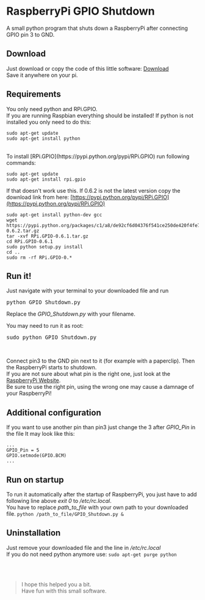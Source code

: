 # RaspberryPi GPIO Shutdown
A small python program that shuts down a RaspberryPi after connecting GPIO pin 3 to GND.


## Download
Just download or copy the code of this little software: [Download](https://github.com/Felix-Franz/RaspberryPi-GPIO-Shutdown/blob/master/GPIO_Shutdown.py) <br>
Save it anywhere on your pi.


## Requirements
You only need python and RPi.GPIO.<br>
If you are running Raspbian everything should be installed!
If python is not installed you only need to do this:
```
sudo apt-get update
sudo apt-get install python
```

<br>
To install [RPi.GPIO](https://pypi.python.org/pypi/RPi.GPIO) run following commands:

```
sudo apt-get update
sudo apt-get install rpi.gpio
```

If that doesn't work use this.
If 0.6.2 is not the latest version copy the download link from here: [https://pypi.python.org/pypi/RPi.GPIO](https://pypi.python.org/pypi/RPi.GPIO)

```
sudo apt-get install python-dev gcc
wget https://pypi.python.org/packages/c1/a8/de92cf6d04376f541ce250de420f4fe7cbb2b32a7128929a600bc89aede5/RPi.GPIO-0.6.2.tar.gz
tar -xvf RPi.GPIO-0.6.1.tar.gz
cd RPi.GPIO-0.6.1
sudo python setup.py install
cd ..
sudo rm -rf RPi.GPIO-0.*
```


## Run it!
Just navigate with your terminal to your downloaded file and run
<pre>python GPIO_Shutdown.py</pre>
 Replace the _GPIO_Shutdown.py_ with your filename.
 
 You may need to run it as root:
 <pre>sudo python GPIO_Shutdown.py</pre>
 <br>
 
Connect pin3 to the GND pin next to it (for example with a paperclip). Then the RaspberryPi starts to shutdown.<br>
If you are not sure about what pin is the right one, just look at the [RaspberryPi Website](https://www.raspberrypi.org/documentation/usage/gpio-plus-and-raspi2/README.md).<br>
Be sure to use the right pin, using the wrong one may cause a damnage of your RaspberryPi!


## Additional configuration
If you want to use another pin than pin3 just change the 3 after _GPIO_Pin_ in the file
It may look like this:
```
...
GPIO_Pin = 5
GPIO.setmode(GPIO.BCM)
...
```


## Run on startup
To run it automatically after the startup of RaspberryPi, you just have to add following line above _exit 0_ to _/etc/rc.local_.<br>
You have to replace _path\_to\_file_ with your own path to your downloaded file.
```python /path_to_file/GPIO_Shutdown.py &```


## Uninstallation
Just remove your downloaded file and the line in _/etc/rc.local_<br>
If you do not need python anymore use:
```sudo apt-get purge python```


<br><br>
> I hope this helped you a bit.<br>
> Have fun with this small software.
